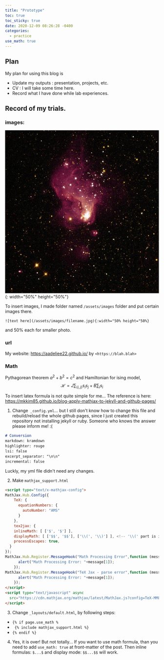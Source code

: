 ```yaml
---
title: "Prototype"
toc: true
toc_sticky: true
date: 2020-12-09 08:26:28 -0400
categories: 
  - practice
use_math: true
---
```


## Plan
My plan for using this blog is
- Update my outputs : presentation, projects, etc.
- CV : I will take some time here.
- Record what I have done while lab experiences.

## Record of my trials.
### images:
![On June 18, 2019](/assets/images/june-18-2019-hubble-v-nebula.jpg){: width="50%" height="50%"}

To insert images, I made folder named `/assets/images` folder and put certain images there.
```
![text here](/assets/images/filename.jpg){:width="50% height="50%}
```
and 50% each for smaller photo.

### url 
My website: <https://aadeliee22.github.io/> by `<https://blah.blah>`

### Math
Pythagorean theorem $a^2 + b^2 = c^2$ and Hamiltonian for ising model,
$$
\mathcal{H} = J\sum_{\langle i, j\rangle} s_i s_j + B\sum_i s_i
$$

To insert latex formula is not quite simple for me... The reference is here: <https://mkkim85.github.io/blog-apply-mathjax-to-jekyll-and-github-pages/>
1. Change` _config.yml`... but I still don't know how to change this file and rebuild/reload the whole github pages, since I just created this repository not installing jekyll or ruby. Someone who knows the answer please inform me! :(
```markdown
# Conversion
markdown: kramdown
highlighter: rouge
lsi: false
excerpt_separator: "\n\n"
incremental: false
```
Luckly, my yml file didn't need any changes.

2. Make `mathjax_support.html`
```html
<script type="text/x-mathjax-config">
MathJax.Hub.Config({
    TeX: {
      equationNumbers: {
        autoNumber: "AMS"
      }
    },
    tex2jax: {
    inlineMath: [ ['$', '$'] ],
    displayMath: [ ['$$', '$$'], ['\\(', '\\)'] ], <!-- '\\(' part is important for me. -->
    processEscapes: true,
  }
});
MathJax.Hub.Register.MessageHook("Math Processing Error",function (message) {
	  alert("Math Processing Error: "+message[1]);
	});
MathJax.Hub.Register.MessageHook("TeX Jax - parse error",function (message) {
	  alert("Math Processing Error: "+message[1]);
	});
</script>
<script type="text/javascript" async
  src="https://cdn.mathjax.org/mathjax/latest/MathJax.js?config=TeX-MML-AM_CHTML">
</script>
```

3. Change `_layouts/default.html`, by following steps:
* `{% if page.use_math %`
* `	{% include mathjax_support.html %}`
* `{% endif %}`

4. Yes, it is over! But not totally...
If you want to use math formula, than you need to add `use_math: true` at front-matter of the post.
Then inline formulas: `$...$` and display mode: `$$...$$` will work.


